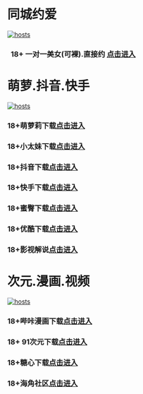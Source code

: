 
# 同城约爱
[](#聊天)
[![hosts](https://av8600.github.io/image/ha1.jpg)](#22-如何修改hosts)
###    18+ 一对一美女(可裸).直接约 [点击进入](https://jy09110519-1317033022.cos.accelerate.myqcloud.com/su.html?t=001gz_298)
# 萌萝.抖音.快手
[](#聊天)
[![hosts](https://av8600.github.io/image/ha2.jpg)](#22-如何修改hosts)
### 18+萌萝莉下载[点击进入](https://or8qo7yc4l.top/?channel_code=MIM07BG)
### 18+小太妹下载[点击进入](https://gnob0llmu.top/?channel_code=MIM03BG)
### 18+抖音下载[点击进入](https://408l3rghjp.top/?channel_code=MIM05BG1)
### 18+快手下载[点击进入](https://4kk91rsx9.top/?channel_code=MIM04BG1)
### 18+蜜臀下载[点击进入](https://d22f85l06.top/?channel_code=MIM18BGG)
### 18+优酷下载[点击进入](https://1wgs5s4ng.top/?channel_code=MIM13BG)
### 18+影视解说[点击进入](https://kzmfrioavf.top/?channel_code=MIM17BG2)
# 次元.漫画.视频
[](#聊天)
[![hosts](https://av8600.github.io/image/ha3.jpg)](#22-如何修改hosts)
### 18+哔咔漫画下载[点击进入](https://bkbwfjvm.com?ch=oebg21bk)
### 18+ 91次元下载[点击进入](https://91yfhnqp.com/?ch=oebg21cy)
### 18+糖心下载[点击进入](https://txs705ut.com/?_c=oebg31tx)
### 18+海角社区[点击进入](https://d.sh51ne.com/?channel=ykhjqq1)

